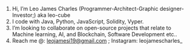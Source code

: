 1. Hi, I’m Leo James Charles (Programmer-Architect-Graphic designer-Investor;) aka leo-cube
2. I code with Java, Python, JavaScript, Solidity, Vyper.
3. I’m looking to collaborate on open-source projects that relate to Machine learning, AI, and Blockchain, Software Development etc..
4. Reach me @: leojamesi19@gmail.com ; Instagram: leojamescharles_
